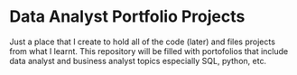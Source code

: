 # Data Analyst Portfolio Projects
Just a place that I create to hold all of the code (later) and files projects from what I learnt. This repository will be filled with portofolios that include data analyst and business analyst topics especially SQL, python, etc.
